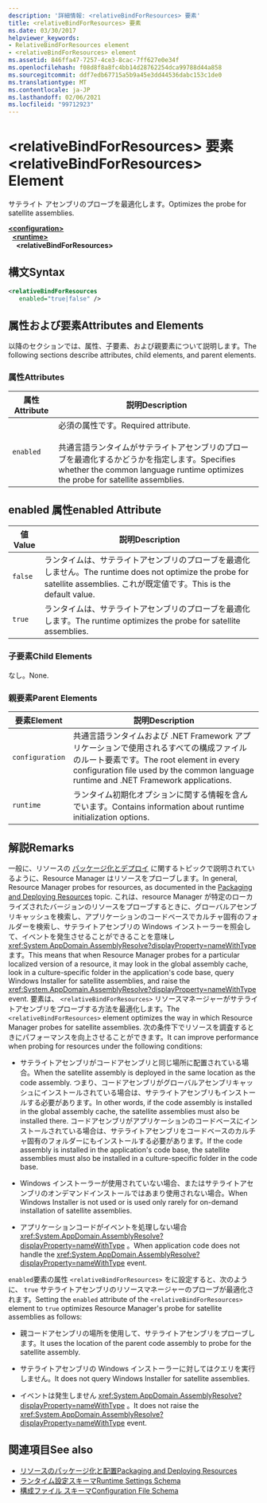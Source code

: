 ```yaml
---
description: '詳細情報: <relativeBindForResources> 要素'
title: <relativeBindForResources> 要素
ms.date: 03/30/2017
helpviewer_keywords:
- RelativeBindForResources element
- <relativeBindForResources> element
ms.assetid: 846ffa47-7257-4ce3-8cac-7ff627e0e34f
ms.openlocfilehash: f08d8f8a8fc4bb14d28762254dca99788d44a858
ms.sourcegitcommit: ddf7edb67715a5b9a45e3dd44536dabc153c1de0
ms.translationtype: MT
ms.contentlocale: ja-JP
ms.lasthandoff: 02/06/2021
ms.locfileid: "99712923"
---
```

# <a name="relativebindforresources-element"></a><span data-ttu-id="9f5f3-103">\<relativeBindForResources> 要素</span><span class="sxs-lookup"><span data-stu-id="9f5f3-103">\<relativeBindForResources> Element</span></span>

<span data-ttu-id="9f5f3-104">サテライト アセンブリのプローブを最適化します。</span><span class="sxs-lookup"><span data-stu-id="9f5f3-104">Optimizes the probe for satellite assemblies.</span></span>  
  
[**\<configuration>**](../configuration-element.md)\
&nbsp;&nbsp;[**\<runtime>**](runtime-element.md)\
&nbsp;&nbsp;&nbsp;&nbsp;**\<relativeBindForResources>**  
  
## <a name="syntax"></a><span data-ttu-id="9f5f3-105">構文</span><span class="sxs-lookup"><span data-stu-id="9f5f3-105">Syntax</span></span>  
  
```xml
<relativeBindForResources
   enabled="true|false" />  
```  
  
## <a name="attributes-and-elements"></a><span data-ttu-id="9f5f3-106">属性および要素</span><span class="sxs-lookup"><span data-stu-id="9f5f3-106">Attributes and Elements</span></span>  

 <span data-ttu-id="9f5f3-107">以降のセクションでは、属性、子要素、および親要素について説明します。</span><span class="sxs-lookup"><span data-stu-id="9f5f3-107">The following sections describe attributes, child elements, and parent elements.</span></span>  
  
### <a name="attributes"></a><span data-ttu-id="9f5f3-108">属性</span><span class="sxs-lookup"><span data-stu-id="9f5f3-108">Attributes</span></span>  
  
|<span data-ttu-id="9f5f3-109">属性</span><span class="sxs-lookup"><span data-stu-id="9f5f3-109">Attribute</span></span>|<span data-ttu-id="9f5f3-110">説明</span><span class="sxs-lookup"><span data-stu-id="9f5f3-110">Description</span></span>|  
|---------------|-----------------|  
|`enabled`|<span data-ttu-id="9f5f3-111">必須の属性です。</span><span class="sxs-lookup"><span data-stu-id="9f5f3-111">Required attribute.</span></span><br /><br /> <span data-ttu-id="9f5f3-112">共通言語ランタイムがサテライトアセンブリのプローブを最適化するかどうかを指定します。</span><span class="sxs-lookup"><span data-stu-id="9f5f3-112">Specifies whether the common language runtime optimizes the probe for satellite assemblies.</span></span>|  
  
## <a name="enabled-attribute"></a><span data-ttu-id="9f5f3-113">enabled 属性</span><span class="sxs-lookup"><span data-stu-id="9f5f3-113">enabled Attribute</span></span>  
  
|<span data-ttu-id="9f5f3-114">値</span><span class="sxs-lookup"><span data-stu-id="9f5f3-114">Value</span></span>|<span data-ttu-id="9f5f3-115">説明</span><span class="sxs-lookup"><span data-stu-id="9f5f3-115">Description</span></span>|  
|-----------|-----------------|  
|`false`|<span data-ttu-id="9f5f3-116">ランタイムは、サテライトアセンブリのプローブを最適化しません。</span><span class="sxs-lookup"><span data-stu-id="9f5f3-116">The runtime does not optimize the probe for satellite assemblies.</span></span> <span data-ttu-id="9f5f3-117">これが既定値です。</span><span class="sxs-lookup"><span data-stu-id="9f5f3-117">This is the default value.</span></span>|  
|`true`|<span data-ttu-id="9f5f3-118">ランタイムは、サテライトアセンブリのプローブを最適化します。</span><span class="sxs-lookup"><span data-stu-id="9f5f3-118">The runtime optimizes the probe for satellite assemblies.</span></span>|  
  
### <a name="child-elements"></a><span data-ttu-id="9f5f3-119">子要素</span><span class="sxs-lookup"><span data-stu-id="9f5f3-119">Child Elements</span></span>  

 <span data-ttu-id="9f5f3-120">なし。</span><span class="sxs-lookup"><span data-stu-id="9f5f3-120">None.</span></span>  
  
### <a name="parent-elements"></a><span data-ttu-id="9f5f3-121">親要素</span><span class="sxs-lookup"><span data-stu-id="9f5f3-121">Parent Elements</span></span>  
  
|<span data-ttu-id="9f5f3-122">要素</span><span class="sxs-lookup"><span data-stu-id="9f5f3-122">Element</span></span>|<span data-ttu-id="9f5f3-123">説明</span><span class="sxs-lookup"><span data-stu-id="9f5f3-123">Description</span></span>|  
|-------------|-----------------|  
|`configuration`|<span data-ttu-id="9f5f3-124">共通言語ランタイムおよび .NET Framework アプリケーションで使用されるすべての構成ファイルのルート要素です。</span><span class="sxs-lookup"><span data-stu-id="9f5f3-124">The root element in every configuration file used by the common language runtime and .NET Framework applications.</span></span>|  
|`runtime`|<span data-ttu-id="9f5f3-125">ランタイム初期化オプションに関する情報を含んでいます。</span><span class="sxs-lookup"><span data-stu-id="9f5f3-125">Contains information about runtime initialization options.</span></span>|  
  
## <a name="remarks"></a><span data-ttu-id="9f5f3-126">解説</span><span class="sxs-lookup"><span data-stu-id="9f5f3-126">Remarks</span></span>  

 <span data-ttu-id="9f5f3-127">一般に、リソースの [パッケージ化とデプロイ](../../../resources/packaging-and-deploying-resources-in-desktop-apps.md) に関するトピックで説明されているように、Resource Manager はリソースをプローブします。</span><span class="sxs-lookup"><span data-stu-id="9f5f3-127">In general, Resource Manager probes for resources, as documented in the [Packaging and Deploying Resources](../../../resources/packaging-and-deploying-resources-in-desktop-apps.md) topic.</span></span> <span data-ttu-id="9f5f3-128">これは、resource Manager が特定のローカライズされたバージョンのリソースをプローブするときに、グローバルアセンブリキャッシュを検索し、アプリケーションのコードベースでカルチャ固有のフォルダーを検索し、サテライトアセンブリの Windows インストーラーを照会して、イベントを発生させることができることを意味し <xref:System.AppDomain.AssemblyResolve?displayProperty=nameWithType> ます。</span><span class="sxs-lookup"><span data-stu-id="9f5f3-128">This means that when Resource Manager probes for a particular localized version of a resource, it may look in the global assembly cache, look in a culture-specific folder in the application's code base, query Windows Installer for satellite assemblies, and raise the <xref:System.AppDomain.AssemblyResolve?displayProperty=nameWithType> event.</span></span> <span data-ttu-id="9f5f3-129">要素は、 `<relativeBindForResources>` リソースマネージャーがサテライトアセンブリをプローブする方法を最適化します。</span><span class="sxs-lookup"><span data-stu-id="9f5f3-129">The `<relativeBindForResources>` element optimizes the way in which Resource Manager probes for satellite assemblies.</span></span> <span data-ttu-id="9f5f3-130">次の条件下でリソースを調査するときにパフォーマンスを向上させることができます。</span><span class="sxs-lookup"><span data-stu-id="9f5f3-130">It can improve performance when probing for resources under the following conditions:</span></span>  
  
- <span data-ttu-id="9f5f3-131">サテライトアセンブリがコードアセンブリと同じ場所に配置されている場合。</span><span class="sxs-lookup"><span data-stu-id="9f5f3-131">When the satellite assembly is deployed in the same location as the code assembly.</span></span> <span data-ttu-id="9f5f3-132">つまり、コードアセンブリがグローバルアセンブリキャッシュにインストールされている場合は、サテライトアセンブリもインストールする必要があります。</span><span class="sxs-lookup"><span data-stu-id="9f5f3-132">In other words, if the code assembly is installed in the global assembly cache, the satellite assemblies must also be installed there.</span></span> <span data-ttu-id="9f5f3-133">コードアセンブリがアプリケーションのコードベースにインストールされている場合は、サテライトアセンブリをコードベースのカルチャ固有のフォルダーにもインストールする必要があります。</span><span class="sxs-lookup"><span data-stu-id="9f5f3-133">If the code assembly is installed in the application's code base, the satellite assemblies must also be installed in a culture-specific folder in the code base.</span></span>  
  
- <span data-ttu-id="9f5f3-134">Windows インストーラーが使用されていない場合、またはサテライトアセンブリのオンデマンドインストールではあまり使用されない場合。</span><span class="sxs-lookup"><span data-stu-id="9f5f3-134">When Windows Installer is not used or is used only rarely for on-demand installation of satellite assemblies.</span></span>  
  
- <span data-ttu-id="9f5f3-135">アプリケーションコードがイベントを処理しない場合 <xref:System.AppDomain.AssemblyResolve?displayProperty=nameWithType> 。</span><span class="sxs-lookup"><span data-stu-id="9f5f3-135">When application code does not handle the <xref:System.AppDomain.AssemblyResolve?displayProperty=nameWithType> event.</span></span>  
  
 <span data-ttu-id="9f5f3-136">`enabled`要素の属性 `<relativeBindForResources>` をに設定すると、次のように、 `true` サテライトアセンブリのリソースマネージャーのプローブが最適化されます。</span><span class="sxs-lookup"><span data-stu-id="9f5f3-136">Setting the `enabled` attribute of the `<relativeBindForResources>` element to `true` optimizes Resource Manager's probe for satellite assemblies as follows:</span></span>  
  
- <span data-ttu-id="9f5f3-137">親コードアセンブリの場所を使用して、サテライトアセンブリをプローブします。</span><span class="sxs-lookup"><span data-stu-id="9f5f3-137">It uses the location of the parent code assembly to probe for the satellite assembly.</span></span>  
  
- <span data-ttu-id="9f5f3-138">サテライトアセンブリの Windows インストーラーに対してはクエリを実行しません。</span><span class="sxs-lookup"><span data-stu-id="9f5f3-138">It does not query Windows Installer for satellite assemblies.</span></span>  
  
- <span data-ttu-id="9f5f3-139">イベントは発生しません <xref:System.AppDomain.AssemblyResolve?displayProperty=nameWithType> 。</span><span class="sxs-lookup"><span data-stu-id="9f5f3-139">It does not raise the <xref:System.AppDomain.AssemblyResolve?displayProperty=nameWithType> event.</span></span>  
  
## <a name="see-also"></a><span data-ttu-id="9f5f3-140">関連項目</span><span class="sxs-lookup"><span data-stu-id="9f5f3-140">See also</span></span>

- [<span data-ttu-id="9f5f3-141">リソースのパッケージ化と配置</span><span class="sxs-lookup"><span data-stu-id="9f5f3-141">Packaging and Deploying Resources</span></span>](../../../resources/packaging-and-deploying-resources-in-desktop-apps.md)
- [<span data-ttu-id="9f5f3-142">ランタイム設定スキーマ</span><span class="sxs-lookup"><span data-stu-id="9f5f3-142">Runtime Settings Schema</span></span>](index.md)
- [<span data-ttu-id="9f5f3-143">構成ファイル スキーマ</span><span class="sxs-lookup"><span data-stu-id="9f5f3-143">Configuration File Schema</span></span>](../index.md)
